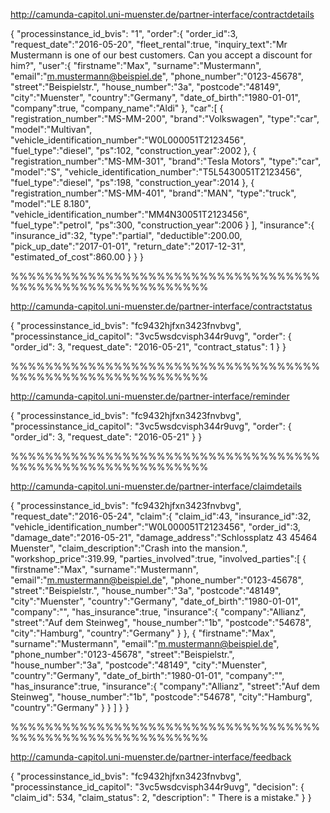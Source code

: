 http://camunda-capitol.uni-muenster.de/partner-interface/contractdetails



{
   "processinstance_id_bvis": "1",
   "order":{
      "order_id":3,
      "request_date":"2016-05-20",
      "fleet_rental":true,
      "inquiry_text":"Mr Mustermann is one of our best customers. Can you accept a discount for him?",
      "user":{
         "firstname":"Max",
         "surname":"Mustermann",
         "email":"m.mustermann@beispiel.de",
         "phone_number":"0123-45678",
         "street":"Beispielstr.",
         "house_number":"3a",
         "postcode":"48149",
         "city":"Muenster",
         "country":"Germany",
         "date_of_birth":"1980-01-01",
         "company":true,
         "company_name":"Aldi"
      },
      "car":[
         {
            "registration_number":"MS-MM-200",
            "brand":"Volkswagen",
            "type":"car",
            "model":"Multivan",
            "vehicle_identification_number":"W0L000051T2123456",
            "fuel_type":"diesel",
            "ps":102,
            "construction_year":2002
         },
         {
            "registration_number":"MS-MM-301",
            "brand":"Tesla Motors",
            "type":"car",
            "model":"S",
            "vehicle_identification_number":"T5L5430051T2123456",
            "fuel_type":"diesel",
            "ps":198,
            "construction_year":2014
         },
         {
            "registration_number":"MS-MM-401",
            "brand":"MAN",
            "type":"truck",
            "model":"LE 8.180",
            "vehicle_identification_number":"MM4N30051T2123456",
            "fuel_type":"petrol",
            "ps":300,
            "construction_year":2006
         }
      ],
      "insurance":{
         "insurance_id":32,
         "type":"partial",
         "deductible":200.00,
         "pick_up_date":"2017-01-01",
         "return_date":"2017-12-31",
         "estimated_of_cost":860.00
      }
   }
}


%%%%%%%%%%%%%%%%%%%%%%%%%%%%%%%%%%%%%%%%%%%%%%%%%%%%%%%%%%%

http://camunda-capitol.uni-muenster.de/partner-interface/contractstatus

{
"processinstance_id_bvis": "fc9432hjfxn3423fnvbvg",
"processinstance_id_capitol": "3vc5wsdcvisph344r9uvg",
"order": {
    "order_id": 3,
    "request_date": "2016-05-21",
    "contract_status": 1
    }
}

%%%%%%%%%%%%%%%%%%%%%%%%%%%%%%%%%%%%%%%%%%%%%%%%%%%%%%%%%%%


http://camunda-capitol.uni-muenster.de/partner-interface/reminder


{
"processinstance_id_bvis": "fc9432hjfxn3423fnvbvg",
"processinstance_id_capitol": "3vc5wsdcvisph344r9uvg",
"order": {
    "order_id": 3,
    "request_date": "2016-05-21"
    }
}


%%%%%%%%%%%%%%%%%%%%%%%%%%%%%%%%%%%%%%%%%%%%%%%%%%%%%%%%%%%


http://camunda-capitol.uni-muenster.de/partner-interface/claimdetails


{
   "processinstance_id_bvis": "fc9432hjfxn3423fnvbvg",
   "request_date":"2016-05-24",
   "claim":{
      "claim_id":43,
      "insurance_id":32,
      "vehicle_identification_number":"W0L000051T2123456",
      "order_id":3,
      "damage_date":"2016-05-21",
      "damage_address":"Schlossplatz 43 45464 Muenster",
      "claim_description":"Crash into the mansion.",
      "workshop_price":319.99,
      "parties_involved":true,
      "involved_parties":[
         {
            "firstname":"Max",
            "surname":"Mustermann",
            "email":"m.mustermann@beispiel.de",
            "phone_number":"0123-45678",
            "street":"Beispielstr.",
            "house_number":"3a",
            "postcode":"48149",
            "city":"Muenster",
            "country":"Germany",
            "date_of_birth":"1980-01-01",
            "company":"",
            "has_insurance":true,
            "insurance":{
               "company":"Allianz",
               "street":"Auf dem Steinweg",
               "house_number":"1b",
               "postcode":"54678",
               "city":"Hamburg",
               "country":"Germany"
            }
         },
         {
            "firstname":"Max",
            "surname":"Mustermann",
            "email":"m.mustermann@beispiel.de",
            "phone_number":"0123-45678",
            "street":"Beispielstr.",
            "house_number":"3a",
            "postcode":"48149",
            "city":"Muenster",
            "country":"Germany",
            "date_of_birth":"1980-01-01",
            "company":"",
            "has_insurance":true,
            "insurance":{
               "company":"Allianz",
               "street":"Auf dem Steinweg",
               "house_number":"1b",
               "postcode":"54678",
               "city":"Hamburg",
               "country":"Germany"
            }
         }
      ]
   }
}


%%%%%%%%%%%%%%%%%%%%%%%%%%%%%%%%%%%%%%%%%%%%%%%%%%%%%%%%%%%

http://camunda-capitol.uni-muenster.de/partner-interface/feedback


{
    "processinstance_id_bvis": "fc9432hjfxn3423fnvbvg",
	"processinstance_id_capitol": "3vc5wsdcvisph344r9uvg",
    "decision": {
        "claim_id": 534,
        "claim_status": 2,
        "description": "    There is a mistake."
    }
}

